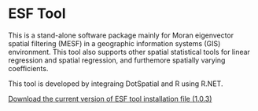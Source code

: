 # ESF Tool

This is a stand-alone software package mainly for Moran eigenvector spatial filtering (MESF) in a geographic information systems (GIS) environment. This tool also supports other spatial statistical tools for linear regression and spatial regression, and furthemore spatially varying coefficients. 

This tool is developed by integraing DotSpatial and R using R.NET.

[Download the current version of ESF tool installation file (1.0.3)](https://www.utdallas.edu/~ywchun/SAAR/Setup_esftool_103.msi)

